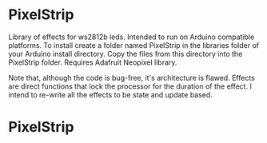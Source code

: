 # PixelStrip

Library of effects for ws2812b leds. Intended to run on Arduino compatible platforms.
To install create a folder named PixelStrip in the libraries folder of your Arduino install directory. Copy the files from this directory into the PixelStrip folder.
Requires Adafruit Neopixel library.

Note that, although the code is bug-free, it's architecture is flawed. Effects are direct functions that lock the processor for the duration
of the effect. I intend to re-write all the effects to be state and update based. 
# PixelStrip
